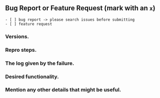 <!--
请认真优先阅读以下说明：
1. 官方 issue 用于报告 bug 和需求建议，关于Angular及ng-zorro-antd的使用和开发问题在这里可能不会得到解答，感谢您的理解。
2. 请不要浪费时间在互相追问上，因此提供一个更有效的 issue 非常重要，以下几种方式可以更好的表述：
    a. 是否无法在 ng-alain.com 文档上找到答案
    b. 在线演示模版：https://stackblitz.com/edit/ng-alain-setup?file=app%2Fapp.component.ts
    c. 文字无法表述时可以采用图示说明
    d. 若是BUG请提供明细复现步骤
    e. 涉及代码请用 Markdown 写法
3. 抱怨不能解决问题，通畅有效和心情舒畅的交流才能解决。
-->

## Bug Report or Feature Request (mark with an `x`)
```
- [ ] bug report -> please search issues before submitting
- [ ] feature request
```

### Versions.
<!--
Output from: `ng --version`.
If nothing, output from: `node --version` and `npm --version`.
  Windows (7/8/10). Linux (incl. distribution). macOS (El Capitan? Sierra?)
-->

### Repro steps.
<!--
Simple steps to reproduce this bug.
Please include: commands run, packages added, related code changes.
A link to a sample repo would help too.
-->

### The log given by the failure.
<!-- Normally this include a stack trace and some more information. -->


### Desired functionality.
<!--
What would like to see implemented?
What is the usecase?
-->


### Mention any other details that might be useful.
<!-- Please include a link to the repo if this is related to an OSS project. -->

